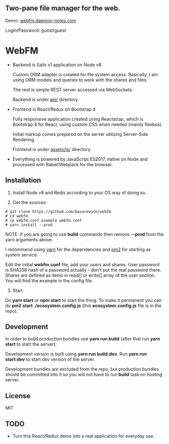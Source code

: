 ## Two-pane file manager for the web.

Demo: [webfm.daemon-notes.com](https://webfm.daemon-notes.com)

Login/Password: guest/guest

# WebFM

* Backend is Sails v1 application on Node v8

  Custom ORM adapter is created for file system access. Basically, I am using
  ORM models and queries to work with the shares and files.

  The rest is simple REST server accessed via WebSockets.

  Backend is under [api/](https://github.com/basarevych/webfm/tree/master/api)
  directory.

* Frontend is React/Redux on Bootstrap 4

  Fully responsive application created using Reactstrap, which is Bootstrap 4 for
  React, using custom CSS when needed (mainly flexbox).

  Initial markup comes prepared on the server utilizing Server-Side Rendering.

  Frontend is under [assets/js/](https://github.com/basarevych/webfm/tree/master/assets/js)
  directory.

* Everything is powered by JavaScript ES2017, native on Node and processed with
Babel/Webpack for the browser.

## Installation

1. Install Node v8 and Redis according to your OS way of doing so.

2. Get the sources:

  ```
  # git clone https://github.com/basarevych/webfm
  # cd webfm
  # cp webfm.conf.example webfm.conf
  # yarn install --prod
  ```

  NOTE: If you are going to use **build** commands then remove **--prod** from the
  yarn arguments above.

  I recommend using [yarn](https://yarnpkg.com/en/) for the dependencies and
  [pm2](http://pm2.keymetrics.io/) for starting as system service.

  Edit the initial **webfm.conf** file, add your users and shares. User password is
SHA256 hash of a password actually - don't put the real password there. Shares
  are defined as items in read[] or write[] array of the user section. You will find
  the example in the config file.

3. Start

  Do **yarn start** or **npm start** to start the thing. To make it permanent you can
  do **pm2 start ./ecosystem.config.js** (this **ecosystem.config.js** file is in the
  repo).

## Development

In order to build production bundles use **yarn run build** (after that run **yarn start**
to start the server).

Development version is built using **yarn run build:dev**. Run **yarn run start:dev**
to start dev version of the server.

Development bundles are excluded from the repo, but production bundles should be
committed into it so you will not have to run **build** task on hosting server.

## License

MIT

## TODO

* Turn this React/Redux demo into a real application for everyday use.
